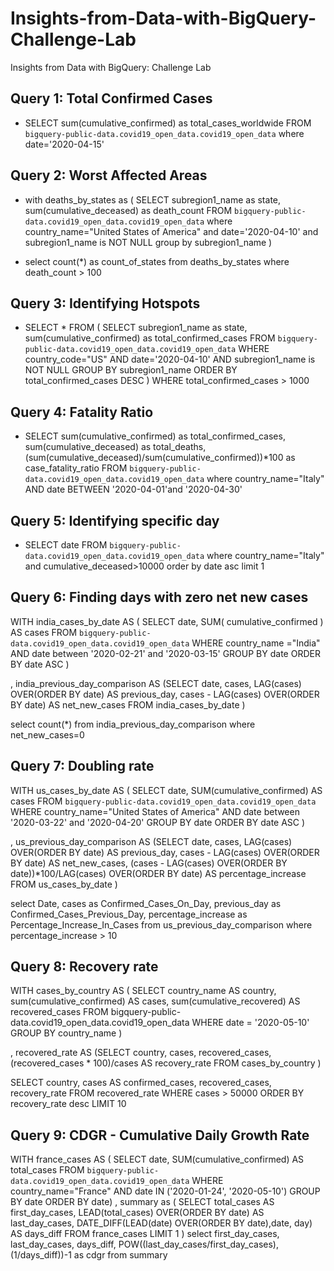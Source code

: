 # Insights-from-Data-with-BigQuery-Challenge-Lab
Insights from Data with BigQuery: Challenge Lab


## Query 1: Total Confirmed Cases


* SELECT sum(cumulative_confirmed) as total_cases_worldwide FROM `bigquery-public-data.covid19_open_data.covid19_open_data` where date='2020-04-15'


## Query 2: Worst Affected Areas

* with deaths_by_states as (
SELECT subregion1_name as state, sum(cumulative_deceased) as death_count
FROM `bigquery-public-data.covid19_open_data.covid19_open_data` 
where country_name="United States of America" and date='2020-04-10' and subregion1_name is NOT NULL
group by subregion1_name
)

* select count(*) as count_of_states
from deaths_by_states
where death_count > 100


## Query 3: Identifying Hotspots

* SELECT * FROM (
SELECT subregion1_name as state, sum(cumulative_confirmed) as total_confirmed_cases
FROM `bigquery-public-data.covid19_open_data.covid19_open_data`
WHERE country_code="US" AND date='2020-04-10' AND subregion1_name is NOT NULL
GROUP BY subregion1_name
ORDER BY total_confirmed_cases DESC ) WHERE total_confirmed_cases > 1000 

## Query 4: Fatality Ratio

* SELECT sum(cumulative_confirmed) as total_confirmed_cases, sum(cumulative_deceased) as total_deaths, (sum(cumulative_deceased)/sum(cumulative_confirmed))*100 as case_fatality_ratio 
FROM `bigquery-public-data.covid19_open_data.covid19_open_data` 
where country_name="Italy" AND date BETWEEN '2020-04-01'and '2020-04-30'


## Query 5: Identifying specific day

* SELECT date
FROM `bigquery-public-data.covid19_open_data.covid19_open_data` 
where country_name="Italy" and cumulative_deceased>10000
order by date asc
limit 1


## Query 6: Finding days with zero net new cases

WITH india_cases_by_date AS (
  SELECT
    date,
    SUM( cumulative_confirmed ) AS cases
  FROM
    `bigquery-public-data.covid19_open_data.covid19_open_data`
  WHERE
    country_name ="India"
    AND date between '2020-02-21' and '2020-03-15'
  GROUP BY
    date
  ORDER BY
    date ASC 
 )
 
, india_previous_day_comparison AS 
(SELECT
  date,
  cases,
  LAG(cases) OVER(ORDER BY date) AS previous_day,
  cases - LAG(cases) OVER(ORDER BY date) AS net_new_cases
FROM india_cases_by_date
)

select count(*)
from india_previous_day_comparison
where net_new_cases=0

## Query 7: Doubling rate

WITH us_cases_by_date AS (
  SELECT
    date,
    SUM(cumulative_confirmed) AS cases
  FROM
    `bigquery-public-data.covid19_open_data.covid19_open_data`
  WHERE
    country_name="United States of America"
    AND date between '2020-03-22' and '2020-04-20'
  GROUP BY
    date
  ORDER BY
    date ASC 
 )
 
, us_previous_day_comparison AS 
(SELECT
  date,
  cases,
  LAG(cases) OVER(ORDER BY date) AS previous_day,
  cases - LAG(cases) OVER(ORDER BY date) AS net_new_cases,
  (cases - LAG(cases) OVER(ORDER BY date))*100/LAG(cases) OVER(ORDER BY date) AS percentage_increase
FROM us_cases_by_date
)

select Date, cases as Confirmed_Cases_On_Day, previous_day as Confirmed_Cases_Previous_Day, percentage_increase as Percentage_Increase_In_Cases
from us_previous_day_comparison
where percentage_increase > 10

## Query 8: Recovery rate


WITH cases_by_country AS (
  SELECT
    country_name AS country,
    sum(cumulative_confirmed) AS cases,
    sum(cumulative_recovered) AS recovered_cases
  FROM
    bigquery-public-data.covid19_open_data.covid19_open_data
  WHERE
    date = '2020-05-10'
  GROUP BY
    country_name
 )
 
, recovered_rate AS 
(SELECT
  country, cases, recovered_cases,
  (recovered_cases * 100)/cases AS recovery_rate
FROM cases_by_country
)

SELECT country, cases AS confirmed_cases, recovered_cases, recovery_rate
FROM recovered_rate
WHERE cases > 50000
ORDER BY recovery_rate desc
LIMIT 10

## Query 9: CDGR - Cumulative Daily Growth Rate

WITH
  france_cases AS (
  SELECT
    date,
    SUM(cumulative_confirmed) AS total_cases
  FROM
    `bigquery-public-data.covid19_open_data.covid19_open_data`
  WHERE
    country_name="France"
    AND date IN ('2020-01-24',
      '2020-05-10')
  GROUP BY
    date
  ORDER BY
    date)
, summary as (
SELECT
  total_cases AS first_day_cases,
  LEAD(total_cases) OVER(ORDER BY date) AS last_day_cases,
  DATE_DIFF(LEAD(date) OVER(ORDER BY date),date, day) AS days_diff
FROM
  france_cases
LIMIT 1
)
select first_day_cases, last_day_cases, days_diff, POW((last_day_cases/first_day_cases),(1/days_diff))-1 as cdgr
from summary


